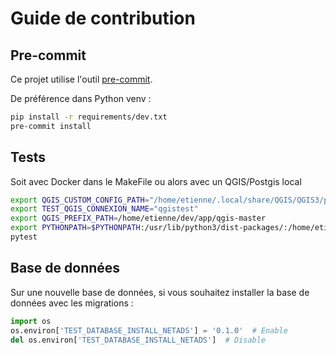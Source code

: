 # Guide de contribution

## Pre-commit

Ce projet utilise l'outil [pre-commit](https://pre-commit.com/).

De préférence dans Python venv :

```bash
pip install -r requirements/dev.txt
pre-commit install
```

## Tests

Soit avec Docker dans le MakeFile
ou alors avec un QGIS/Postgis local

```bash
export QGIS_CUSTOM_CONFIG_PATH="/home/etienne/.local/share/QGIS/QGIS3/profiles/default"
export TEST_QGIS_CONNEXION_NAME="qgistest"
export QGIS_PREFIX_PATH=/home/etienne/dev/app/qgis-master
export PYTHONPATH=$PYTHONPATH:/usr/lib/python3/dist-packages/:/home/etienne/dev/app/qgis-master/share/qgis/python/plugins/
pytest
```

## Base de données

Sur une nouvelle base de données, si vous souhaitez installer la base de données avec les migrations :

```python
import os
os.environ['TEST_DATABASE_INSTALL_NETADS'] = '0.1.0'  # Enable
del os.environ['TEST_DATABASE_INSTALL_NETADS']  # Disable
```
